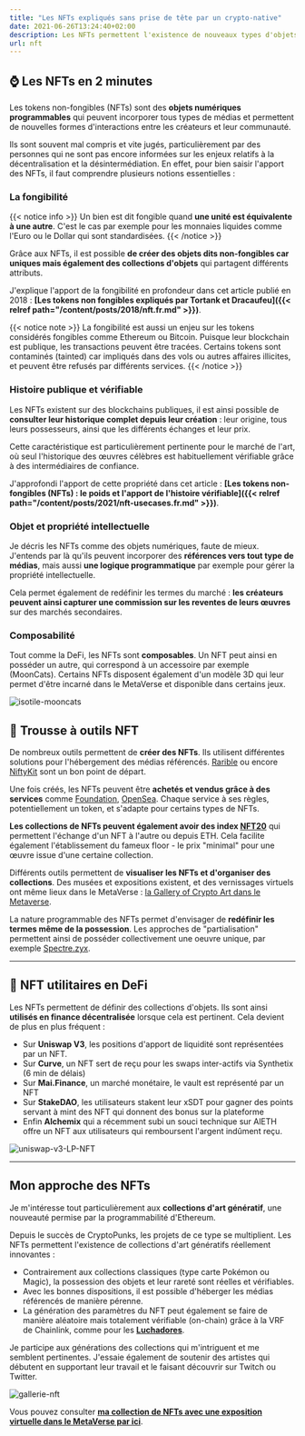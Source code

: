 ```yaml
---
title: "Les NFTs expliqués sans prise de tête par un crypto-native"
date: 2021-06-26T13:24:40+02:00
description: Les NFTs permettent l'existence de nouveaux types d'objets numériques dont peu encore comprennent réellement l'apport. Je vous explique les fondamentaux, ce qu'ils permettent de faire et comment les mobiliser.
url: nft
---
```


## ⌚ Les NFTs en 2 minutes

Les tokens non-fongibles (NFTs) sont des **objets numériques programmables** qui peuvent incorporer tous types de médias et permettent de nouvelles formes d'interactions entre les créateurs et leur communauté.

Ils sont souvent mal compris et vite jugés, particulièrement par des personnes qui ne sont pas encore informées sur les enjeux relatifs à la décentralisation et la désintermédiation. En effet, pour bien saisir l'apport des NFTs, il faut comprendre plusieurs notions essentielles :

### La fongibilité

{{< notice info >}}
Un bien est dit fongible quand **une unité est équivalente à une autre**. C'est le cas par exemple pour les monnaies liquides comme l'Euro ou le Dollar qui sont standardisées.
{{< /notice >}}

Grâce aux NFTs, il est possible **de créer des objets dits non-fongibles car uniques mais également des collections d'objets** qui partagent différents attributs. 

J'explique l'apport de la fongibilité en profondeur dans cet article publié en 2018 : **[Les tokens non fongibles expliqués par Tortank et Dracaufeu]({{< relref path="/content/posts/2018/nft.fr.md" >}})**.

{{< notice note >}}
La fongibilité est aussi un enjeu sur les tokens considérés fongibles comme Ethereum ou Bitcoin. Puisque leur blockchain est publique, les transactions peuvent être tracées. Certains tokens sont contaminés (tainted) car impliqués dans des vols ou autres affaires illicites, et peuvent être refusés par différents services.
{{< /notice >}}

### Histoire publique et vérifiable

Les NFTs existent sur des blockchains publiques, il est ainsi possible de **consulter leur historique complet depuis leur création** : leur origine, tous leurs possesseurs, ainsi que les différents échanges et leur prix.

Cette caractéristique est particulièrement pertinente pour le marché de l'art, où seul l'historique des œuvres célèbres est habituellement vérifiable grâce à des intermédiaires de confiance.

J'approfondi l'apport de cette propriété dans cet article : **[Les tokens non-fongibles (NFTs) : le poids et l'apport de l'histoire vérifiable]({{< relref path="/content/posts/2021/nft-usecases.fr.md" >}})**.

### Objet et propriété intellectuelle

Je décris les NFTs comme des objets numériques, faute de mieux. J'entends par là qu'ils peuvent incorporer des **références vers tout type de médias**, mais aussi **une logique programmatique** par exemple pour gérer la propriété intellectuelle. 

Cela permet également de redéfinir les termes du marché : **les créateurs peuvent ainsi capturer une commission sur les reventes de leurs œuvres** sur des marchés secondaires.


### Composabilité

Tout comme la DeFi, les NFTs sont **composables**. Un NFT peut ainsi en posséder un autre, qui correspond à un accessoire par exemple (MoonCats). Certains NFTs disposent également d'un modèle 3D qui leur permet d'être incarné dans le MetaVerse et disponible dans certains jeux.

![isotile-mooncats](/img/others/isotile-mooncats.png "☝ Mes MoonCats qui se pavannent dans leur chambre grâce à Isotile.")

## 🧰 Trousse à outils NFT

De nombreux outils permettent de **créer des NFTs**. Ils utilisent différentes solutions pour l'hébergement des médias référencés. [Rarible](https://rarible.com/) ou encore [NiftyKit](https://niftykit.com/) sont un bon point de départ.

Une fois créés, les NFTs peuvent être **achetés et vendus grâce à des services** comme [Foundation](https://foundation.app/), [OpenSea](https://opensea.io/). Chaque service à ses règles, potentiellement un token, et s'adapte pour certains types de NFTs.

**Les collections de NFTs peuvent également avoir des index [NFT20](https://nft20.io/)** qui permettent l'échange d'un NFT à l'autre ou depuis ETH. Cela facilite également l'établissement du fameux floor - le prix "minimal" pour une œuvre issue d'une certaine collection.

Différents outils permettent de **visualiser les NFTs et d'organiser des collections**. Des musées et expositions existent, et des vernissages virtuels ont même lieux dans le MetaVerse : [la Gallery of Crypto Art dans le Metaverse](https://www.artsy.net/gallery-of-crypto-art).

La nature programmable des NFTs permet d'envisager de **redéfinir les termes même de la possession**. Les approches de "partialisation" permettent ainsi de posséder collectivement une oeuvre unique, par exemple [Spectre.zyx](https://spectre.xyz/).

---

## 🧪 NFT utilitaires en DeFi

Les NFTs permettent de définir des collections d'objets. Ils sont ainsi **utilisés en finance décentralisée** lorsque cela est pertinent. Cela devient de plus en plus fréquent :

*   Sur **Uniswap V3**, les positions d'apport de liquidité sont représentées par un NFT.
*   Sur **Curve**, un NFT sert de reçu pour les swaps inter-actifs via Synthetix (6 min de délais)
*   Sur **Mai.Finance**, un marché monétaire, le vault est représenté par un NFT
*   Sur **StakeDAO**, les utilisateurs stakent leur xSDT pour gagner des points servant à mint des NFT qui donnent des bonus sur la plateforme
*   Enfin **Alchemix** qui a récemment subi un souci technique sur AlETH offre un NFT aux utilisateurs qui remboursent l'argent indûment reçu. 

![uniswap-v3-LP-NFT](/img/others/uniswapv3-lp-nft.gif "Visuel d'un NFT-LP Uniswap V3")

---

## Mon approche des NFTs

Je m'intéresse tout particulièrement aux **collections d'art génératif**, une nouveauté permise par la programmabilité d'Ethereum.

Depuis le succès de CryptoPunks, les projets de ce type se multiplient. Les NFTs permettent l'existence de collections d'art génératifs réellement innovantes :
- Contrairement aux collections classiques (type carte Pokémon ou Magic), la possession des objets et leur rareté sont réelles et vérifiables.
- Avec les bonnes dispositions, il est possible d'héberger les médias référencés de manière pérenne.
- La génération des paramètres du NFT peut également se faire de manière aléatoire mais totalement vérifiable (on-chain) grâce à la VRF de Chainlink, comme pour les **[Luchadores](https://luchadores.io)**.

Je participe aux générations des collections qui m'intriguent et me semblent pertinentes. J'essaie également de soutenir des artistes qui débutent en supportant leur travail et le faisant découvrir sur Twitch ou Twitter. 

![gallerie-nft](/img/others/gallerie-nft.jpeg "Exposition virtuelle de mes NFTs")

Vous pouvez consulter **[ma collection de NFTs avec une exposition virtuelle dans le MetaVerse par ici](https://oncyber.io/tokenbrice)**.